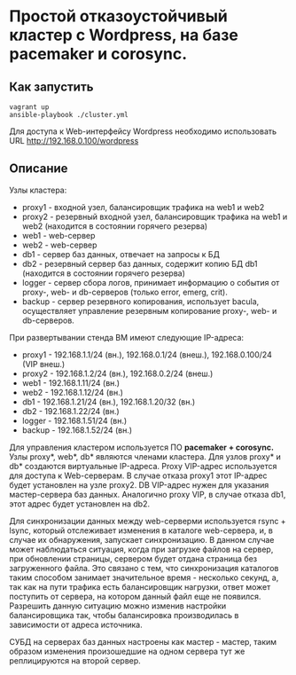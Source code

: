 # Простой отказоустойчивый кластер с Wordpress, на базе pacemaker и corosync.

## Как запустить
```
vagrant up
ansible-playbook ./cluster.yml
```
Для доступа к Web-интерфейсу Wordpress необходимо использовать URL http://192.168.0.100/wordpress

## Описание

Узлы кластера:
* proxy1 - входной узел, балансировщик трафика на web1 и web2
* proxy2 - резервный входной узел, балансировщик трафика на web1 и web2 (находится в состоянии горячего резерва)
* web1 - web-сервер
* web2 - web-сервер
* db1 - сервер баз данных, отвечает на запросы к БД
* db2 - резервный сервер баз данных, содержит копию БД db1 (находится в состоянии горячего резерва)
* logger - сервер сбора логов, принимает информацию о события от proxy-, web- и db-серверов (только error, emerg, crit).
* backup - сервер резервного копирования, использует bacula, осуществляет управление резервным копирование proxy-, web- и db-серверов.

При развертывании стенда ВМ имеют следующие IP-адреса:
* proxy1 - 192.168.1.1/24 (вн.), 192.168.0.1/24 (внеш.), 192.168.0.100/24 (VIP внеш.)
* proxy2 - 192.168.1.2/24 (вн.), 192.168.0.2/24 (внеш.)
* web1 - 192.168.1.11/24 (вн.)
* web2 - 192.168.1.12/24 (вн.)
* db1 - 192.168.1.21/24 (вн.), 192.168.1.20/32 (вн.)
* db2 - 192.168.1.22/24 (вн.)
* logger - 192.168.1.51/24 (вн.)
* backup - 192.168.1.52/24 (вн.)

Для управления кластером используется ПО **pacemaker + corosync.**
Узлы proxy*, web*, db* являются членами кластера. Для узлов proxy* и db* создаются виртуальные IP-адреса. Proxy VIP-адрес используется для доступа к Web-серверам. В случае отказа proxy1 этот IP-адрес будет установлен на узле proxy2. DB VIP-адрес нужен для указания мастер-сервера баз данных. Аналогично proxy VIP, в случае отказа db1, этот адрес будет установлен на db2. 

Для синхронизации данных между web-серверми используется rsync + lsync, который отслеживает изменения в каталоге web-сервера, и, в случае их обнаружения, запускает синхронизацию. В данном случае может наблюдаться ситуация, когда при загрузке файлов на сервер, при обновлении страницы, сервером будет отдана страница без загруженного файла. Это связано с тем, что синхронизация каталогов таким способом занимает значительное время - несколько секунд, а, так как на пути трафика есть балансировщик нагрузки, ответ может поступить от сервера, на котором данный файл еще не появился. Разрешить данную ситуацию можно изменив настройки балансировщика так, чтобы балансировка производилась в зависимости от адреса источника.

СУБД на серверах баз данных настроены как мастер - мастер, таким образом изменения произошедшие на одном сервера тут же реплицируются на второй сервер.
